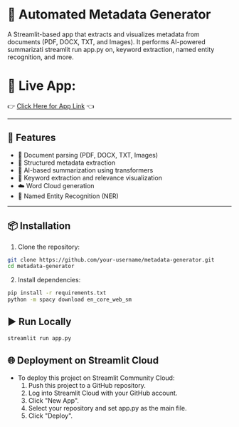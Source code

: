 # 🧠 Automated Metadata Generator

A Streamlit-based app that extracts and visualizes metadata from documents (PDF, DOCX, TXT, and Images). It performs AI-powered summarizati
streamlit run app.py
on, keyword extraction, named entity recognition, and more.

# 📍 **Live App:**  
👉 [Click Here for App Link](https://automated-metadata-generator-app.streamlit.app/) 👈  

---

## 🚀 Features

- 📄 Document parsing (PDF, DOCX, TXT, Images)
- 🧾 Structured metadata extraction
- 🧠 AI-based summarization using transformers
- 🔑 Keyword extraction and relevance visualization
- ☁️ Word Cloud generation
- 🧠 Named Entity Recognition (NER)

---

## 📦 Installation

1. Clone the repository:
```bash
git clone https://github.com/your-username/metadata-generator.git
cd metadata-generator
```

2. Install dependencies:
```bash
pip install -r requirements.txt
python -m spacy download en_core_web_sm
```

## ▶️ Run Locally
```bash
streamlit run app.py
```

## 🌐 Deployment on Streamlit Cloud
- To deploy this project on Streamlit Community Cloud:
    1. Push this project to a GitHub repository.
    2. Log into Streamlit Cloud with your GitHub account.
    3. Click "New App".
    4. Select your repository and set app.py as the main file.
    5. Click "Deploy".
